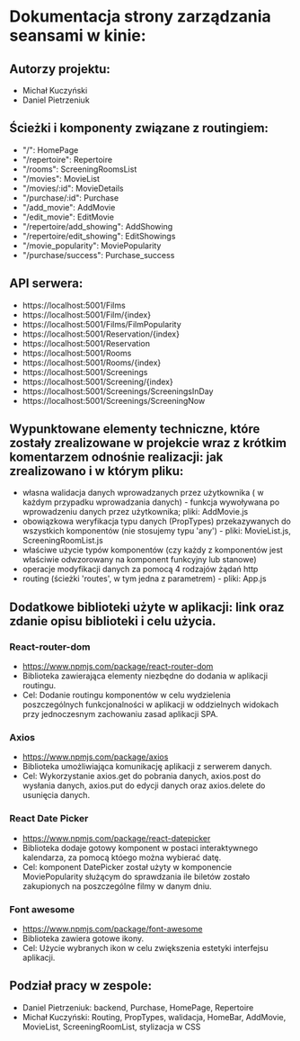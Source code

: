 # Dokumentacja strony zarządzania seansami w kinie:

## Autorzy projektu:

- Michał Kuczyński
- Daniel Pietrzeniuk

## Ścieżki i komponenty związane z routingiem:

- "/": HomePage
- "/repertoire": Repertoire
- "/rooms": ScreeningRoomsList
- "/movies": MovieList
- "/movies/:id": MovieDetails
- "/purchase/:id": Purchase
- "/add_movie": AddMovie
- "/edit_movie": EditMovie
- "/repertoire/add_showing": AddShowing
- "/repertoire/edit_showing": EditShowings
- "/movie_popularity": MoviePopularity
- "/purchase/success": Purchase_success

## API serwera:

- https://localhost:5001/Films
- https://localhost:5001/Film/{index}
- https://localhost:5001/Films/FilmPopularity
- https://localhost:5001/Reservation/{index}
- https://localhost:5001/Reservation
- https://localhost:5001/Rooms
- https://localhost:5001/Rooms/{index}
- https://localhost:5001/Screenings
- https://localhost:5001/Screening/{index}
- https://localhost:5001/Screenings/ScreeningsInDay
- https://localhost:5001/Screenings/ScreeningNow

## Wypunktowane elementy techniczne, które zostały zrealizowane w projekcie wraz z krótkim komentarzem odnośnie realizacji: jak zrealizowano i w którym pliku:

- własna walidacja danych wprowadzanych przez użytkownika ( w każdym przypadku wprowadzania danych) - funkcja wywoływana po wprowadzeniu danych przez użytkownika; pliki: AddMovie.js
- obowiązkowa weryfikacja typu danych (PropTypes) przekazywanych do wszystkich komponentów (nie stosujemy typu 'any') - pliki: MovieList.js, ScreeningRoomList.js
- właściwe użycie typów komponentów (czy każdy z komponentów jest właściwie odwzorowany na komponent funkcyjny lub stanowe)
- operacje modyfikacji danych za pomocą 4 rodzajów żądań http
- routing (ścieżki 'routes', w tym jedna z parametrem) - pliki: App.js

## Dodatkowe biblioteki użyte w aplikacji: link oraz zdanie opisu biblioteki i celu użycia.

### React-router-dom

- https://www.npmjs.com/package/react-router-dom
- Biblioteka zawierająca elementy niezbędne do dodania w aplikacji routingu.
- Cel: Dodanie routingu komponentów w celu wydzielenia poszczególnych funkcjonalności w aplikacji w oddzielnych widokach przy jednoczesnym zachowaniu zasad aplikacji SPA.

### Axios

- https://www.npmjs.com/package/axios
- Biblioteka umożliwiająca komunikację aplikacji z serwerem danych.
- Cel: Wykorzystanie axios.get do pobrania danych, axios.post do wysłania danych, axios.put do edycji danych oraz axios.delete do usunięcia danych.

### React Date Picker

- https://www.npmjs.com/package/react-datepicker
- Biblioteka dodaje gotowy komponent w postaci interaktywnego kalendarza, za pomocą któego można wybierać datę.
- Cel: komponent DatePicker został użyty w komponencie MoviePopularity służącym do sprawdzania ile biletów zostało zakupionych na poszczególne filmy w danym dniu.

### Font awesome

- https://www.npmjs.com/package/font-awesome
- Biblioteka zawiera gotowe ikony.
- Cel: Użycie wybranych ikon w celu zwiększenia estetyki interfejsu aplikacji.

## Podział pracy w zespole:

- Daniel Pietrzeniuk: backend, Purchase, HomePage, Repertoire
- Michał Kuczyński: Routing, PropTypes, walidacja, HomeBar, AddMovie, MovieList, ScreeningRoomList, stylizacja w CSS

